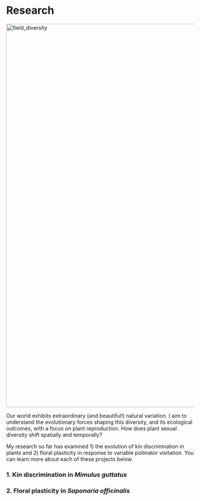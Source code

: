# Research

<img width="1025" alt="field_diversity" src="https://github.com/isabeaulewis/isabeaulewis.github.io/assets/122393362/c41cd55d-eacf-4238-8112-a2eda88eff09">

Our world exhibits extraordinary (and beautiful!) natural variation. I aim to understand the evolutionary forces shaping this diversity, and its ecological outcomes, with a focus on plant reproduction. How does plant sexual diversity shift spatially and temporally?
<br>

My research so far has examined 1) the evolution of kin discrimination in plants and 2) floral plasticity in response to variable pollinator visitation. You can learn more about each of these projects below.
<br>

### 1. Kin discrimination in _Mimulus guttatus_

### 2. Floral plasticity in _Saponaria officinalis_

